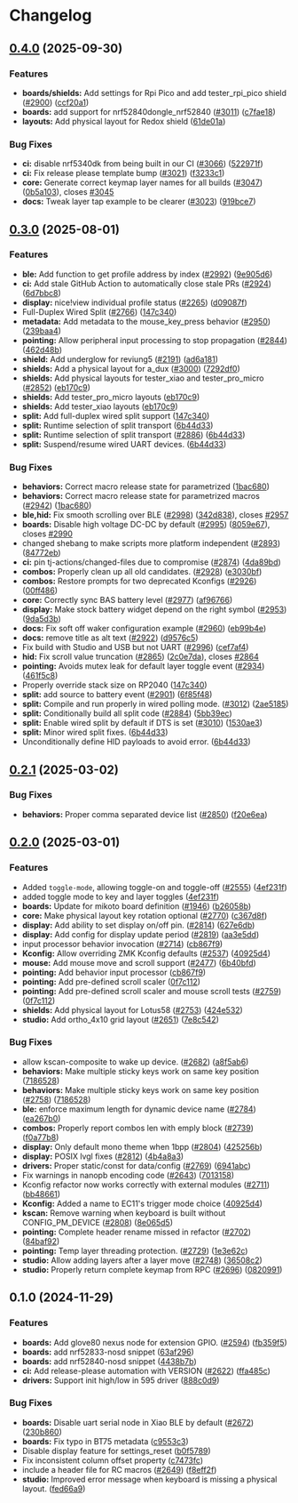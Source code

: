 # Changelog

## [0.4.0](https://github.com/zmkfirmware/zmk/compare/v0.3.0...v0.4.0) (2025-09-30)


### Features

* **boards/shields:** Add settings for Rpi Pico and add tester_rpi_pico shield ([#2900](https://github.com/zmkfirmware/zmk/issues/2900)) ([ccf20a1](https://github.com/zmkfirmware/zmk/commit/ccf20a1f5c1534a197d32279abbe0eaf651099d8))
* **boards:** add support for nrf52840dongle_nrf52840 ([#3011](https://github.com/zmkfirmware/zmk/issues/3011)) ([c7fae18](https://github.com/zmkfirmware/zmk/commit/c7fae18ae122b2465080507380dd55d096edd666))
* **layouts:** Add physical layout for Redox shield ([61de01a](https://github.com/zmkfirmware/zmk/commit/61de01abb00a73349a188ef2e10ad1cd040d31b3))


### Bug Fixes

* **ci:** disable nrf5340dk from being built in our CI ([#3066](https://github.com/zmkfirmware/zmk/issues/3066)) ([522971f](https://github.com/zmkfirmware/zmk/commit/522971f41d62d7e5d6664eb61c84d190781feeb9))
* **ci:** Fix release please template bump ([#3021](https://github.com/zmkfirmware/zmk/issues/3021)) ([f3233c1](https://github.com/zmkfirmware/zmk/commit/f3233c1b60e4cb4c095572740bcbcaf7111eb804))
* **core:** Generate correct keymap layer names for all builds ([#3047](https://github.com/zmkfirmware/zmk/issues/3047)) ([0b5a103](https://github.com/zmkfirmware/zmk/commit/0b5a103c187ad337b9f50d824667866c4d7252e1)), closes [#3045](https://github.com/zmkfirmware/zmk/issues/3045)
* **docs:** Tweak layer tap example to be clearer ([#3023](https://github.com/zmkfirmware/zmk/issues/3023)) ([919bce7](https://github.com/zmkfirmware/zmk/commit/919bce7962db78139415ccf0e80fb858c89adb3d))

## [0.3.0](https://github.com/zmkfirmware/zmk/compare/v0.2.1...v0.3.0) (2025-08-01)


### Features

* **ble:** Add function to get profile address by index ([#2992](https://github.com/zmkfirmware/zmk/issues/2992)) ([9e905d6](https://github.com/zmkfirmware/zmk/commit/9e905d65936348824588dc3f424755353ac61186))
* **ci:** Add stale GitHub Action to automatically close stale PRs ([#2924](https://github.com/zmkfirmware/zmk/issues/2924)) ([6d7bbc8](https://github.com/zmkfirmware/zmk/commit/6d7bbc8670d175fd63e8c834feb41f80e7b52e74))
* **display:** nice!view individual profile status ([#2265](https://github.com/zmkfirmware/zmk/issues/2265)) ([d09087f](https://github.com/zmkfirmware/zmk/commit/d09087f4dc280b8fdb1d32d63b03cc10162b89ce))
* Full-Duplex Wired Split ([#2766](https://github.com/zmkfirmware/zmk/issues/2766)) ([147c340](https://github.com/zmkfirmware/zmk/commit/147c340c6e8d377304acfdd64dc86cf83ebdfef2))
* **metadata:** Add metadata to the mouse_key_press behavior ([#2950](https://github.com/zmkfirmware/zmk/issues/2950)) ([239baa4](https://github.com/zmkfirmware/zmk/commit/239baa487509ace108d36f0e5c627d61a3d95f53))
* **pointing:** Allow peripheral input processing to stop propagation ([#2844](https://github.com/zmkfirmware/zmk/issues/2844)) ([462d48b](https://github.com/zmkfirmware/zmk/commit/462d48b78edac8bedb75666699ea4fa446d2152c))
* **shield:** Add underglow for reviung5 ([#2191](https://github.com/zmkfirmware/zmk/issues/2191)) ([ad6a181](https://github.com/zmkfirmware/zmk/commit/ad6a181d7ec34fb6e31134f6bb991a9b2d0b8f78))
* **shields:** Add a physical layout for a_dux ([#3000](https://github.com/zmkfirmware/zmk/issues/3000)) ([7292df0](https://github.com/zmkfirmware/zmk/commit/7292df02d4b05d783f432f8658de22d940909fe4))
* **shields:** Add physical layouts for tester_xiao and tester_pro_micro ([#2852](https://github.com/zmkfirmware/zmk/issues/2852)) ([eb170c9](https://github.com/zmkfirmware/zmk/commit/eb170c930f56e3fb3df0b813d987abfd1dc31b9a))
* **shields:** Add tester_pro_micro layouts ([eb170c9](https://github.com/zmkfirmware/zmk/commit/eb170c930f56e3fb3df0b813d987abfd1dc31b9a))
* **shields:** Add tester_xiao layouts ([eb170c9](https://github.com/zmkfirmware/zmk/commit/eb170c930f56e3fb3df0b813d987abfd1dc31b9a))
* **split:** Add full-duplex wired split support ([147c340](https://github.com/zmkfirmware/zmk/commit/147c340c6e8d377304acfdd64dc86cf83ebdfef2))
* **split:** Runtime selection of split transport ([6b44d33](https://github.com/zmkfirmware/zmk/commit/6b44d33db2f4bad7d98e475e6f7968493b05af73))
* **split:** Runtime selection of split transport ([#2886](https://github.com/zmkfirmware/zmk/issues/2886)) ([6b44d33](https://github.com/zmkfirmware/zmk/commit/6b44d33db2f4bad7d98e475e6f7968493b05af73))
* **split:** Suspend/resume wired UART devices. ([6b44d33](https://github.com/zmkfirmware/zmk/commit/6b44d33db2f4bad7d98e475e6f7968493b05af73))


### Bug Fixes

* **behaviors:** Correct macro release state for parametrized ([1bac680](https://github.com/zmkfirmware/zmk/commit/1bac680c4fb4f07e43c01754b6f1e72dab455e50))
* **behaviors:** Correct macro release state for parametrized macros ([#2942](https://github.com/zmkfirmware/zmk/issues/2942)) ([1bac680](https://github.com/zmkfirmware/zmk/commit/1bac680c4fb4f07e43c01754b6f1e72dab455e50))
* **ble,hid:** Fix smooth scrolling over BLE ([#2998](https://github.com/zmkfirmware/zmk/issues/2998)) ([342d838](https://github.com/zmkfirmware/zmk/commit/342d83891301b1be53233a12c7723bb99cbe5ff6)), closes [#2957](https://github.com/zmkfirmware/zmk/issues/2957)
* **boards:** Disable high voltage DC-DC by default ([#2995](https://github.com/zmkfirmware/zmk/issues/2995)) ([8059e67](https://github.com/zmkfirmware/zmk/commit/8059e671b24a261939401afb5a65c4fa756adc2d)), closes [#2990](https://github.com/zmkfirmware/zmk/issues/2990)
* changed shebang to make scripts more platform independent ([#2893](https://github.com/zmkfirmware/zmk/issues/2893)) ([84772eb](https://github.com/zmkfirmware/zmk/commit/84772ebf14e5a7c67ba573a61f0a50048802c799))
* **ci:** pin tj-actions/changed-files due to compromise ([#2874](https://github.com/zmkfirmware/zmk/issues/2874)) ([4da89bd](https://github.com/zmkfirmware/zmk/commit/4da89bd99716bf6c1d7d788f3cdaec4cee7403e9))
* **combos:** Properly clean up all old candidates. ([#2928](https://github.com/zmkfirmware/zmk/issues/2928)) ([e3030bf](https://github.com/zmkfirmware/zmk/commit/e3030bfcc87b7f511b0ebe993fb1f1f06215982e))
* **combos:** Restore prompts for two deprecated Kconfigs ([#2926](https://github.com/zmkfirmware/zmk/issues/2926)) ([00ff486](https://github.com/zmkfirmware/zmk/commit/00ff48693113ed74a3345aa1ac81fdea302b3a09))
* **core:** Correctly sync BAS battery level ([#2977](https://github.com/zmkfirmware/zmk/issues/2977)) ([af96766](https://github.com/zmkfirmware/zmk/commit/af967667b0e139a963178e63028c7be341cade9e))
* **display:** Make stock battery widget depend on the right symbol ([#2953](https://github.com/zmkfirmware/zmk/issues/2953)) ([9da5d3b](https://github.com/zmkfirmware/zmk/commit/9da5d3ba82b38b74ad798a82a838d84c52220bbe))
* **docs:** Fix soft off waker configuration example ([#2960](https://github.com/zmkfirmware/zmk/issues/2960)) ([eb99b4e](https://github.com/zmkfirmware/zmk/commit/eb99b4ede06bc01674ce16217ebbad40bc11ec50))
* **docs:** remove title as alt text ([#2922](https://github.com/zmkfirmware/zmk/issues/2922)) ([d9576c5](https://github.com/zmkfirmware/zmk/commit/d9576c55346acfc8eed36709aaae28f91e0d06ad))
* Fix build with Studio and USB but not UART ([#2996](https://github.com/zmkfirmware/zmk/issues/2996)) ([cef7af4](https://github.com/zmkfirmware/zmk/commit/cef7af4408cc44c20fab93a0b2e20b3429d0a98e))
* **hid:** Fix scroll value truncation ([#2865](https://github.com/zmkfirmware/zmk/issues/2865)) ([2c0e7da](https://github.com/zmkfirmware/zmk/commit/2c0e7daced1421c34a9d417b7d3e9bccbf0ebd7f)), closes [#2864](https://github.com/zmkfirmware/zmk/issues/2864)
* **pointing:** Avoids mutex leak for default layer toggle event ([#2934](https://github.com/zmkfirmware/zmk/issues/2934)) ([461f5c8](https://github.com/zmkfirmware/zmk/commit/461f5c832fb8854d87dca54d113d306323697219))
* Properly override stack size on RP2040 ([147c340](https://github.com/zmkfirmware/zmk/commit/147c340c6e8d377304acfdd64dc86cf83ebdfef2))
* **split:** add source to battery event ([#2901](https://github.com/zmkfirmware/zmk/issues/2901)) ([6f85f48](https://github.com/zmkfirmware/zmk/commit/6f85f48b19afae04f98e9abacb36ce1425b61f78))
* **split:** Compile and run properly in wired polling mode. ([#3012](https://github.com/zmkfirmware/zmk/issues/3012)) ([2ae5185](https://github.com/zmkfirmware/zmk/commit/2ae51854192aed92af95536f79547e2928cd1bf5))
* **split:** Conditionally build all split code ([#2884](https://github.com/zmkfirmware/zmk/issues/2884)) ([5bb39ec](https://github.com/zmkfirmware/zmk/commit/5bb39ec3eae23055593350cb3689a8240028181e))
* **split:** Enable wired split by default if DTS is set ([#3010](https://github.com/zmkfirmware/zmk/issues/3010)) ([1530ae3](https://github.com/zmkfirmware/zmk/commit/1530ae36c22e3e2285e895737c74de5d960a5ae4))
* **split:** Minor wired split fixes. ([6b44d33](https://github.com/zmkfirmware/zmk/commit/6b44d33db2f4bad7d98e475e6f7968493b05af73))
* Unconditionally define HID payloads to avoid error. ([6b44d33](https://github.com/zmkfirmware/zmk/commit/6b44d33db2f4bad7d98e475e6f7968493b05af73))

## [0.2.1](https://github.com/zmkfirmware/zmk/compare/v0.2.0...v0.2.1) (2025-03-02)


### Bug Fixes

* **behaviors:** Proper comma separated device list ([#2850](https://github.com/zmkfirmware/zmk/issues/2850)) ([f20e6ea](https://github.com/zmkfirmware/zmk/commit/f20e6ea7594b49eef1e3acc017529073a0409962))

## [0.2.0](https://github.com/zmkfirmware/zmk/compare/v0.1.0...v0.2.0) (2025-03-01)


### Features

* Added `toggle-mode`, allowing toggle-on and toggle-off ([#2555](https://github.com/zmkfirmware/zmk/issues/2555)) ([4ef231f](https://github.com/zmkfirmware/zmk/commit/4ef231f4bba87151acfbd1cf3babd83b69813e45))
* added toggle mode to key and layer toggles ([4ef231f](https://github.com/zmkfirmware/zmk/commit/4ef231f4bba87151acfbd1cf3babd83b69813e45))
* **boards:** Update for mikoto board definition ([#1946](https://github.com/zmkfirmware/zmk/issues/1946)) ([b26058b](https://github.com/zmkfirmware/zmk/commit/b26058b6c7c83f8d1f095d2f9c6c3998b391a61b))
* **core:** Make physical layout key rotation optional ([#2770](https://github.com/zmkfirmware/zmk/issues/2770)) ([c367d8f](https://github.com/zmkfirmware/zmk/commit/c367d8f636f0842b414c2b58df6101761cdd676d))
* **display:** Add ability to set display on/off pin. ([#2814](https://github.com/zmkfirmware/zmk/issues/2814)) ([627e6db](https://github.com/zmkfirmware/zmk/commit/627e6dbec99211b3d7cce55904fb1c824ed87bf3))
* **display:** Add config for display update period ([#2819](https://github.com/zmkfirmware/zmk/issues/2819)) ([aa3e5dd](https://github.com/zmkfirmware/zmk/commit/aa3e5dd70fdd1b364fa9ad26f14425be613d180c))
* input processor behavior invocation ([#2714](https://github.com/zmkfirmware/zmk/issues/2714)) ([cb867f9](https://github.com/zmkfirmware/zmk/commit/cb867f92dbe4e32675c2137fc6aa914a44ecc8dc))
* **Kconfig:** Allow overriding ZMK Kconfig defaults ([#2537](https://github.com/zmkfirmware/zmk/issues/2537)) ([40925d4](https://github.com/zmkfirmware/zmk/commit/40925d48e67b3eeaeb3e848a2287ed628de9f674))
* **mouse:** Add mouse move and scroll support ([#2477](https://github.com/zmkfirmware/zmk/issues/2477)) ([6b40bfd](https://github.com/zmkfirmware/zmk/commit/6b40bfda53571f7a960ccc448aa87f29da7496ac))
* **pointing:** Add behavior input processor ([cb867f9](https://github.com/zmkfirmware/zmk/commit/cb867f92dbe4e32675c2137fc6aa914a44ecc8dc))
* **pointing:** Add pre-defined scroll scaler ([0f7c112](https://github.com/zmkfirmware/zmk/commit/0f7c11248a1ddb7c6559064c2a1e7a3c446d5d55))
* **pointing:** Add pre-defined scroll scaler and mouse scroll tests ([#2759](https://github.com/zmkfirmware/zmk/issues/2759)) ([0f7c112](https://github.com/zmkfirmware/zmk/commit/0f7c11248a1ddb7c6559064c2a1e7a3c446d5d55))
* **shields:** Add physical layout for Lotus58 ([#2753](https://github.com/zmkfirmware/zmk/issues/2753)) ([424e532](https://github.com/zmkfirmware/zmk/commit/424e53210ea16c2287abaf770ebf45be432d841a))
* **studio:** Add ortho_4x10 grid layout ([#2651](https://github.com/zmkfirmware/zmk/issues/2651)) ([7e8c542](https://github.com/zmkfirmware/zmk/commit/7e8c542c94908ac011ec7272a5f8ab10d2102632))


### Bug Fixes

* allow kscan-composite to wake up device. ([#2682](https://github.com/zmkfirmware/zmk/issues/2682)) ([a8f5ab6](https://github.com/zmkfirmware/zmk/commit/a8f5ab67b5d449a2624e2de7ddfb264da778ea6c))
* **behaviors:** Make multiple sticky keys work on same key position ([7186528](https://github.com/zmkfirmware/zmk/commit/7186528f77bf077173927c1c8506b4d434e5c371))
* **behaviors:** Make multiple sticky keys work on same key position ([#2758](https://github.com/zmkfirmware/zmk/issues/2758)) ([7186528](https://github.com/zmkfirmware/zmk/commit/7186528f77bf077173927c1c8506b4d434e5c371))
* **ble:** enforce maximum length for dynamic device name ([#2784](https://github.com/zmkfirmware/zmk/issues/2784)) ([ea267b0](https://github.com/zmkfirmware/zmk/commit/ea267b0f35f862b882ac568dde6365c3a0c85099))
* **combos:** Properly report combos len with emply block ([#2739](https://github.com/zmkfirmware/zmk/issues/2739)) ([f0a77b8](https://github.com/zmkfirmware/zmk/commit/f0a77b888ac482a863386ced08e04660ddacb026))
* **display:** Only default mono theme when 1bpp ([#2804](https://github.com/zmkfirmware/zmk/issues/2804)) ([425256b](https://github.com/zmkfirmware/zmk/commit/425256bc0de7ed08802533b170abba78ee90f546))
* **display:** POSIX lvgl fixes ([#2812](https://github.com/zmkfirmware/zmk/issues/2812)) ([4b4a8a3](https://github.com/zmkfirmware/zmk/commit/4b4a8a35f3f90f1af75cdf5d9c26b47d4b8dcabb))
* **drivers:** Proper static/const for data/config ([#2769](https://github.com/zmkfirmware/zmk/issues/2769)) ([6941abc](https://github.com/zmkfirmware/zmk/commit/6941abc2afab16502cff9c5149d8dc0fcd5112c9))
* Fix warnings in nanopb encoding code ([#2643](https://github.com/zmkfirmware/zmk/issues/2643)) ([7013158](https://github.com/zmkfirmware/zmk/commit/7013158a6715d94b34e8c471ce25bb5005f3bb49))
* Kconfig refactor now works correctly with external modules ([#2711](https://github.com/zmkfirmware/zmk/issues/2711)) ([bb48661](https://github.com/zmkfirmware/zmk/commit/bb486619a183f6df7fbb4620c80164555a22da0b))
* **Kconfig:** Added a name to EC11's trigger mode choice ([40925d4](https://github.com/zmkfirmware/zmk/commit/40925d48e67b3eeaeb3e848a2287ed628de9f674))
* **kscan:** Remove warning when keyboard is built without CONFIG_PM_DEVICE ([#2808](https://github.com/zmkfirmware/zmk/issues/2808)) ([8e065d5](https://github.com/zmkfirmware/zmk/commit/8e065d55b916481ef06ce37cddedb84cf1d15d99))
* **pointing:** Complete header rename missed in refactor ([#2702](https://github.com/zmkfirmware/zmk/issues/2702)) ([84baf92](https://github.com/zmkfirmware/zmk/commit/84baf929c9bb95f255d4bafd0e57f2ec47455fca))
* **pointing:** Temp layer threading protection. ([#2729](https://github.com/zmkfirmware/zmk/issues/2729)) ([1e3e62c](https://github.com/zmkfirmware/zmk/commit/1e3e62c13d0666d98831ee302ae2fb17e68196c9))
* **studio:** Allow adding layers after a layer move ([#2748](https://github.com/zmkfirmware/zmk/issues/2748)) ([36508c2](https://github.com/zmkfirmware/zmk/commit/36508c27fddfb84d912e0122e313ad3904ceb946))
* **studio:** Properly return complete keymap from RPC ([#2696](https://github.com/zmkfirmware/zmk/issues/2696)) ([0820991](https://github.com/zmkfirmware/zmk/commit/0820991901a95ab7a0eb1f1cc608a631d514e26c))

## 0.1.0 (2024-11-29)


### Features

* **boards:** Add glove80 nexus node for extension GPIO. ([#2594](https://github.com/zmkfirmware/zmk/issues/2594)) ([fb359f5](https://github.com/zmkfirmware/zmk/commit/fb359f576619940164ca2e770b49b7b34f13428e))
* **boards:** add nrf52833-nosd snippet ([63af296](https://github.com/zmkfirmware/zmk/commit/63af296b6efd8d677d584f372c9da9a4fedaa496))
* **boards:** add nrf52840-nosd snippet ([4438b7b](https://github.com/zmkfirmware/zmk/commit/4438b7b835bfd1d4e89cdd955a4ab0fd2e2ae3bf))
* **ci:** Add release-please automation with VERSION ([#2622](https://github.com/zmkfirmware/zmk/issues/2622)) ([ffa485c](https://github.com/zmkfirmware/zmk/commit/ffa485c11b48444acf3adf1e3c1cb3eed16fad94))
* **drivers:** Support init high/low in 595 driver ([888c0d9](https://github.com/zmkfirmware/zmk/commit/888c0d966cd52f3ab5145992f61b14d6262c1951))


### Bug Fixes

* **boards:** Disable uart serial node in Xiao BLE by default ([#2672](https://github.com/zmkfirmware/zmk/issues/2672)) ([230b860](https://github.com/zmkfirmware/zmk/commit/230b860f31063774c3bcc19afb6f92479462de24))
* **boards:** Fix typo in BT75 metadata ([c9553c3](https://github.com/zmkfirmware/zmk/commit/c9553c31e3a3f39964391b006492995b5bb09c39))
* Disable display feature for settings_reset ([b0f5789](https://github.com/zmkfirmware/zmk/commit/b0f5789b128f0f5599341398898fdb0e0407b2d3))
* Fix inconsistent column offset property ([c7473fc](https://github.com/zmkfirmware/zmk/commit/c7473fc32557d2d384ab78d3acf51a05488f0214))
* include a header file for RC macros ([#2649](https://github.com/zmkfirmware/zmk/issues/2649)) ([f8eff2f](https://github.com/zmkfirmware/zmk/commit/f8eff2fe34609c91211c25113f9d7db09f7d1689))
* **studio:** Improved error message when keyboard is missing a physical layout. ([fed66a9](https://github.com/zmkfirmware/zmk/commit/fed66a92d000f4c8e0019d9ccdd167271324e8e9))
